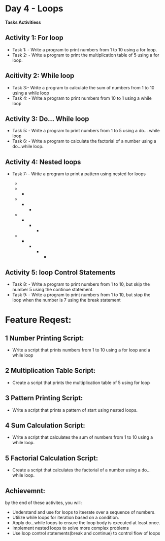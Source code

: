 #  Day 4 - Loops

<b>Tasks Activitiess</b>

## Activity 1: For loop 
- Task 1: - Write a program to print numbers from 1 to 10 using a for loop.
- Task 2: - Write a program to print the multiplication table of 5 using a for loop.


## Acitivity 2: While loop
- Task 3:- Write a program to calculate the sum of numbers from 1 to 10 using a while loop 
- Task 4: - Write a program to print numbers from 10 to 1 using a while loop 

## Activity 3: Do... While loop
- Task 5: - Write a program to print numbers from 1 to 5 using a do... while loop 
- Task 6: - Write a program to calculate the factorial of a number using a do...while loop.
 

## Activity 4: Nested loops
- Task 7: - Write a program to print a pattern using nested for loops 
    
    * <br>
    *   * <br>
    *   *   * <br>
    *   *   *   * <br>
    *   *   *   *   * <br>

## Activity 5: loop Control Statements
- Task 8: - Write a program to print numbers from 1 to 10, but skip the number 5 using the continue statement.
- Task 9: - Write a program to print numbers from 1 to 10, but stop the loop when the number is 7 using the break statement

# Feature Reqest:
## 1 Number Printing Script:
- Write a script that prints numbers from 1 to 10 using a for loop and a while loop


## 2 Multiplication Table Script:
- Create a script that prints the multiplication table of 5 using for loop

## 3 Pattern Printing Script:
- Write a script that prints a pattern of start using nested loops.

## 4 Sum Calculation Script:
- Write a script that calculates the sum of numbers from 1 to 10 using a while loop.

## 5 Factorial Calculation Script:
- Create a script that calculates the factorial of a number using a do... while loop.

## Achievemnt:

by the end of these activites, you will:

- Understand and use for loops to iteerate over a sequence of numbers.
- Utilize while loops for iteration based on a condition.
- Apply do...while loops to ensure the loop body is executed at least once.
- Implement nested loops to solve more complex problems
- Use loop control statements(break and continue) to control flow of loops